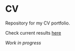 # CV
Repository for my CV portfolio.

Check current results [here](https://aminsys.github.io/CV/) 

*Work in progress*
